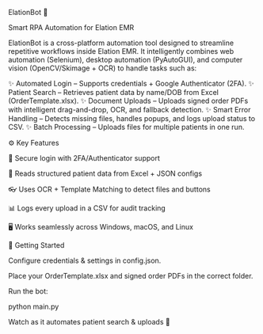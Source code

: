 ElationBot 🚀

Smart RPA Automation for Elation EMR

ElationBot is a cross-platform automation tool designed to streamline repetitive workflows inside Elation EMR.
It intelligently combines web automation (Selenium), desktop automation (PyAutoGUI), and computer vision (OpenCV/Skimage + OCR) to handle tasks such as:

✨ Automated Login – Supports credentials + Google Authenticator (2FA).
✨ Patient Search – Retrieves patient data by name/DOB from Excel (OrderTemplate.xlsx).
✨ Document Uploads – Uploads signed order PDFs with intelligent drag-and-drop, OCR, and fallback detection.
✨ Smart Error Handling – Detects missing files, handles popups, and logs upload status to CSV.
✨ Batch Processing – Uploads files for multiple patients in one run.

⚙️ Key Features

🔑 Secure login with 2FA/Authenticator support

📂 Reads structured patient data from Excel + JSON configs

👓 Uses OCR + Template Matching to detect files and buttons

📊 Logs every upload in a CSV for audit tracking

🖥️ Works seamlessly across Windows, macOS, and Linux

🏁 Getting Started

Configure credentials & settings in config.json.

Place your OrderTemplate.xlsx and signed order PDFs in the correct folder.

Run the bot:

python main.py


Watch as it automates patient search & uploads 🔄

